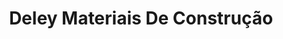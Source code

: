 ---
title: "Deley Materiais De Construção"
url: /guaira-parana/deley-materiais-de-construcao/
shop: hardware
---